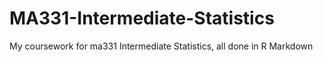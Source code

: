 # MA331-Intermediate-Statistics
My coursework for ma331 Intermediate Statistics, all done in R Markdown
